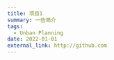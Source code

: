 ```yaml
---
title: 项目1
summary: 一些简介
tags:
  - Unban Planning
date: 2022-01-01
external_link: http://github.com
---
```

